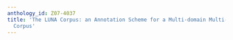 ```yaml
---
anthology_id: Z07-4037
title: 'The LUNA Corpus: an Annotation Scheme for a Multi-domain Multi-lingual Dialogue
  Corpus'
---
```

